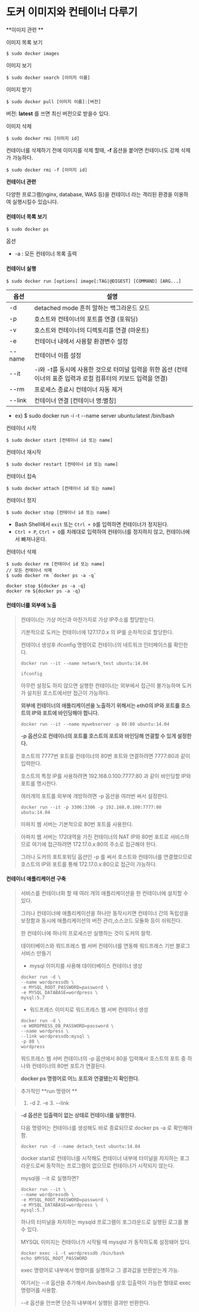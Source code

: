 # 도커 이미지와 컨테이너 다루기



**이미지 관련 **

이미지 목록 보기

```null
$ sudo docker images
```

이미지 보기

```null
$ sudo docker search [이미지 이름]
```

이미지 받기

```null
$ sudo docker pull [이미지 이름]:[버전]
```

버전: **latest** 를 쓰면 최신 버전으로 받을수 있다.

이미지 삭제

```null
$ sudo docker rmi [이미지 id]
```

컨테이너를 삭제하기 전에 이미지를 삭제 할때, **-f** 옵션을 붙어면 컨테이너도 강제 삭제가 가능하다.

```null
$ sudo docker rmi -f [이미지 id]
```



**컨테이너 관련**

다양한 프로그램(nginx, database, WAS 등)을 컨테이너 라는 격리된 환경을 이용하여 실행시킬수 있습니다.

#### 컨테이너 목록 보기

```null
$ sudo docker ps
```

옵션

- -a : 모든 컨테이너 목록 출력

#### 컨테이너 실행

```null
$ sudo docker run [options] image[:TAG|@DIGEST] [COMMAND] [ARG...]
```

| 옵션   | 설명                                                         |
| ------ | ------------------------------------------------------------ |
| -d     | detached mode 흔히 말하는 백그라운드 모드                    |
| -p     | 호스트와 컨테이너의 포트를 연결 (포워딩)                     |
| -v     | 호스트와 컨테이너의 디렉토리를 연결 (마운트)                 |
| -e     | 컨테이너 내에서 사용할 환경변수 설정                         |
| --name | 컨테이너 이름 설정                                           |
| --it   | -i와 -t를 동시에 사용한 것으로 터미널 입력을 위한 옵션 (컨테이너의 표준 입력과 로컬 컴퓨터의 키보드 입력을 연결) |
| --rm   | 프로세스 종료시 컨테이너 자동 제거                           |
| --link | 컨테이너 연결 [컨테이너 명:별칭]                             |

- ex) $ sudo docker run -i -t --name server ubuntu:latest /bin/bash



컨테이너 시작

```null
$ sudo docker start [컨테이너 id 또는 name]
```

컨테이너 재시작

```null
$ sudo docker restart [컨테이너 id 또는 name]
```

컨테이너 접속

```null
$ sudo docker attach [컨테이너 id 또는 name]
```

컨테이너 정지

```null
$ sudo docker stop [컨테이너 id 또는 name]
```

- Bash Shell에서 `exit` 또는 `Ctrl + D`를 입력하면 컨테이너가 정지된다.
- `Ctrl + P`, `Ctrl + Q`를 차례대로 입력하여 컨테이너를 정지하지 않고, 컨테이너에서 빠져나온다.

컨테이너 삭제

```null
$ sudo docker rm [컨테이너 id 또는 name]
// 모든 컨테이너 삭제
$ sudo docker rm `docker ps -a -q`

docker stop ${docker ps -a -q}
docker rm ${docker ps -a -q}
```



#### 컨테이너를 외부에 노출

> 컨테이너는 가상 머신과 마찬가지로 가상 IP주소를 할당받는다.
>
> 기본적으로 도커는 컨테이너에 127.17.0.x 의 IP를 순차적으로 할당한다.
>
> 컨테이너 생성후 ifconfig 명령어로 컨테이너의 네트워크 인터페이스를 확인한다.
>
> ```
> docker run --it --name network_test ubuntu:14.04
> 
> ifconfig
> ```
>
> 아무런 설정도 하지 않으면 실행한 컨테이너는 외부에서 접근이 불가능하며 도커가 설치된 호스트에서만 접근이 가능하다.
>
> **외부에 컨테이너의 애플리케이션을 노출하기 위해서는 eth0의 IP와 포트를 호스트의 IP와 포트에 바인딩해야 합니다.**
>
> ```
> docker run --it --name mywebserver -p 80:80 ubuntu:14.04
> ```
>
> **-p 옵션으로 컨테이너의 포트를 호스트의 포트와 바인딩해 연결할 수 있게 설정한다.**
>
> 호스트의 7777번 포트를 컨테이너의 80번 포트와 연결하려면 7777:80과 같이 입력한다.
>
> 호스트의 특정 IP를 사용하려면 192.168.0.100:7777:80 과 같이 바인딩할 IP와 포트를 명시한다.
>
> 여러개의 포트를 외부에 개방하려면 -p 옵션을 여러번 써서 설정한다.
>
> ```
> docker run --it -p 3306:3306 -p 192.168.0.100:7777:80 ubutu:14.04
> ```
>
> 아파치 웹 서버는 기본적으로 80번 포트를 사용한다.



> 아파치 웹 서버는 172대역을 가진 컨테이너의 NAT IP와 80번 포트로 서비스하므로 여기에 접근하려면 172.17.0.x:80의 주소로 접근해야 한다.
>
> 그러나 도커의 포트포워딩 옵션인 -p 를 써서 호스트와 컨테이너를 연결했으므로 호스트의 IP와 포트를 통해 172.17.0.x:80으로 접근이 가능하다.



#### 컨테이너 애플리케이션 구축

> 서비스를 컨테이너화 할 때 여러 개의 애플리케이션을 한 컨테이너에 설치할 수 있다.
>
>  그러나 컨테이너에 애플리케이션을 하나만 동작시키면 컨테이너 간의 독립성을 보장함과 동시에 애플리케이션의 버전 관리,소스코드 모듈화 등이 쉬워진다.
>
> 한 컨테이너에 하나의 프로세스만 실행하는 것이 도커의 철학.
>
> 
>
> 데이터베이스와 워드프레스 웹 서버 컨테이너를 연동해 워드프레스 기반 블로그 서비스 만들기
>
> - mysql 이미지를 사용해 데이터베이스  컨테이너 생성
>
> ```
> docker run -d \
> --name wordpressdb \
> -e MYSQL_ROOT_PASSWORD=password \
> -e MYSQL_DATABASE=wordpress \
> mysql:5.7
> ```
>
> - 워드프레스 이미지로 워드프레스 웹 서버 컨테이너 생성
>
> ```
> docker run -d \
> -e WORDPRESS_DB_PASSWORD=password \
> --name wordpress \
> --link wordpressdb:mysql \
> -p 80 \
> wordpress
> ```
>
> 
>
> 워드프레스 웹 서버 컨테이너의 -p 옵션에서 80을 입력해서 호스트의 포트 중 하나와 컨테이너의 80번 포트가 연결된다.
>
> **docker ps 명령어로 어느 포트와 연결됐는지 확인한다.**



> 추가적인 **run 명령어 **
>
> 1. -d 
>    2. -e
>        3. --link 



> **-d 옵션은 입출력이 없는 상태로 컨테이너를 실행한다.**
>
> 
>
> 다음 명령어는 컨테이너를 생성해도 바로 종료되므로 docker ps -a 로 확인해야함.
>
> ```
> docker run -d --name detach_test ubuntu:14.04
> ```
>
> 
>
> docker start로 컨테이너를 시작해도 컨테이너 내부에 터미널을 차지하는 포그라운드로써 동작하는 프로그램이 없으므로 컨테이너가 시작되지 않는다.
>
> 
>
> mysql을 --it 로 실행하면?
>
> ```
> docker run --it \
> --name wordpressdb \
> -e MYSQL_ROOT_PASSWORD=password \
> -e MYSQL_DATABASE=wordpress \
> mysql:5.7
> ```
>
> 하나의 터미널을 차지하는 mysqld 프로그램이 포그라운드로 실행된 로그를 볼수 있다.
>
> MYSQL 이미지는 컨테이너가 시작될 때 mysqld 가 동작하도록 설정돼어 있다.
>
> 
>
> ```
> docker exec -i -t wordpressdb /bin/bash
> echo $MYSQL_ROOT_PASSWORD
> ```
>
> exec 명령어로 내부에서 명령어를 실행하고 그 결과값을 반환받는게 가능.
>
> 여기서는 --it 옵션을 추가해서 /bin/bash를 상호 입출력이 가능한 형태로 exec 명령어를 사용함.
>
> --it 옵션을 안쓰면 단순히 내부에서 실행된 결과만 반환한다.
>
> 
>
> 



